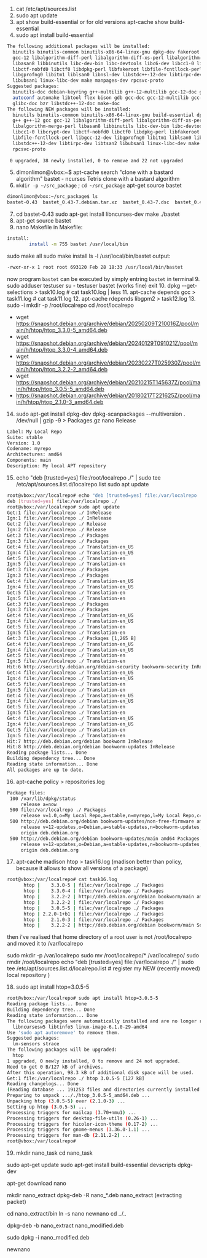 1. cat /etc/apt/sources.list
2. sudo apt update
3. apt show build-essential or for old versions apt-cache show build-essential
4. sudo apt install build-essential
```bash
The following additional packages will be installed:
  binutils binutils-common binutils-x86-64-linux-gnu dpkg-dev fakeroot g++ g++-12 gcc
  gcc-12 libalgorithm-diff-perl libalgorithm-diff-xs-perl libalgorithm-merge-perl
  libasan8 libbinutils libc-dev-bin libc-devtools libc6-dev libcc1-0 libcrypt-dev
  libctf-nobfd0 libctf0 libdpkg-perl libfakeroot libfile-fcntllock-perl libgcc-12-dev
  libgprofng0 libitm1 liblsan0 libnsl-dev libstdc++-12-dev libtirpc-dev libtsan2
  libubsan1 linux-libc-dev make manpages-dev rpcsvc-proto
Suggested packages:
  binutils-doc debian-keyring g++-multilib g++-12-multilib gcc-12-doc gcc-multilib
  autoconf automake libtool flex bison gdb gcc-doc gcc-12-multilib gcc-12-locales
  glibc-doc bzr libstdc++-12-doc make-doc
The following NEW packages will be installed:
  binutils binutils-common binutils-x86-64-linux-gnu build-essential dpkg-dev fakeroot
  g++ g++-12 gcc gcc-12 libalgorithm-diff-perl libalgorithm-diff-xs-perl
  libalgorithm-merge-perl libasan8 libbinutils libc-dev-bin libc-devtools libc6-dev
  libcc1-0 libcrypt-dev libctf-nobfd0 libctf0 libdpkg-perl libfakeroot
  libfile-fcntllock-perl libgcc-12-dev libgprofng0 libitm1 liblsan0 libnsl-dev
  libstdc++-12-dev libtirpc-dev libtsan2 libubsan1 linux-libc-dev make manpages-dev
  rpcsvc-proto
  
 0 upgraded, 38 newly installed, 0 to remove and 22 not upgraded
```
5. dimonlimon@vbox:~$ apt-cache search "clone with a bastard algorithm"
bastet - ncurses Tetris clone with a bastard algorithm
6. `mkdir -p ~/src_package` ; `cd ~/src_package`
apt-get source bastet
```bash
dimonlimon@vbox:~/src_package$ ls
bastet-0.43  bastet_0.43-7.debian.tar.xz  bastet_0.43-7.dsc  bastet_0.43.orig.tar.gz
```
7. cd bastet-0.43
sudo apt-get install libncurses-dev
make
./bastet
7. apt-get source bastet
8. nano Makefile
in Makefile:
```bash
install:
        install -m 755 bastet /usr/local/bin
```
sudo make all
sudo make install
ls -l /usr/local/bin/bastet
output: 
```bash
-rwxr-xr-x 1 root root 693120 Feb 28 18:33 /usr/local/bin/bastet
```
now program `bastet` can be executed by simply entring `bastet` in terminal
9. sudo adduser testuser
su - testuser
bastet (works fine)
exit
10. dpkg --get-selections > task10.log # cat task10.log | less
11. apt-cache depends gcc > task11.log # cat task11.log
12. apt-cache rdepends libgpm2 > task12.log
13. sudo -i
mkdir -p /root/localrepo
cd /root/localrepo
- wget https://snapshot.debian.org/archive/debian/20250209T210016Z/pool/main/h/htop/htop_3.3.0-5_amd64.deb
- wget https://snapshot.debian.org/archive/debian/20240129T091021Z/pool/main/h/htop/htop_3.3.0-4_amd64.deb
- wget https://snapshot.debian.org/archive/debian/20230227T025930Z/pool/main/h/htop/htop_3.2.2-2_amd64.deb
- wget https://snapshot.debian.org/archive/debian/20210215T145637Z/pool/main/h/htop/htop_3.0.5-5_amd64.deb
- https://snapshot.debian.org/archive/debian/20180217T221625Z/pool/main/h/htop/htop_2.1.0-3_amd64.deb
14. sudo apt-get install dpkg-dev
dpkg-scanpackages --multiversion . /dev/null | gzip -9 > Packages.gz
nano Release
```bash
Label: My Local Repo
Suite: stable
Version: 1.0
Codename: myrepo
Architectures: amd64
Components: main
Description: My local APT repository
```
15. echo "deb [trusted=yes] file:/root/localrepo ./" | sudo tee /etc/apt/sources.list.d/localrepo.list
sudo apt update
```bash
root@vbox:/var/localrepo# echo "deb [trusted=yes] file:/var/localrepo ./" | sudo tee /etc/apt/sources.list.d/localrepo.list
deb [trusted=yes] file:/var/localrepo ./
root@vbox:/var/localrepo# sudo apt update
Get:1 file:/var/localrepo ./ InRelease
Ign:1 file:/var/localrepo ./ InRelease
Get:2 file:/var/localrepo ./ Release
Ign:2 file:/var/localrepo ./ Release
Get:3 file:/var/localrepo ./ Packages
Ign:3 file:/var/localrepo ./ Packages
Get:4 file:/var/localrepo ./ Translation-en_US
Ign:4 file:/var/localrepo ./ Translation-en_US
Get:5 file:/var/localrepo ./ Translation-en
Ign:5 file:/var/localrepo ./ Translation-en
Get:3 file:/var/localrepo ./ Packages
Ign:3 file:/var/localrepo ./ Packages
Get:4 file:/var/localrepo ./ Translation-en_US
Ign:4 file:/var/localrepo ./ Translation-en_US
Get:5 file:/var/localrepo ./ Translation-en
Ign:5 file:/var/localrepo ./ Translation-en
Get:3 file:/var/localrepo ./ Packages
Ign:3 file:/var/localrepo ./ Packages
Get:4 file:/var/localrepo ./ Translation-en_US
Ign:4 file:/var/localrepo ./ Translation-en_US
Get:5 file:/var/localrepo ./ Translation-en
Ign:5 file:/var/localrepo ./ Translation-en
Get:3 file:/var/localrepo ./ Packages [1,265 B]
Get:4 file:/var/localrepo ./ Translation-en_US
Ign:4 file:/var/localrepo ./ Translation-en_US
Get:5 file:/var/localrepo ./ Translation-en
Ign:5 file:/var/localrepo ./ Translation-en
Hit:6 http://security.debian.org/debian-security bookworm-security InRelease
Get:4 file:/var/localrepo ./ Translation-en_US
Ign:4 file:/var/localrepo ./ Translation-en_US
Get:5 file:/var/localrepo ./ Translation-en
Ign:5 file:/var/localrepo ./ Translation-en
Get:4 file:/var/localrepo ./ Translation-en_US
Ign:4 file:/var/localrepo ./ Translation-en_US
Get:5 file:/var/localrepo ./ Translation-en
Ign:5 file:/var/localrepo ./ Translation-en
Get:4 file:/var/localrepo ./ Translation-en_US
Ign:4 file:/var/localrepo ./ Translation-en_US
Get:5 file:/var/localrepo ./ Translation-en
Ign:5 file:/var/localrepo ./ Translation-en
Hit:7 http://deb.debian.org/debian bookworm InRelease
Hit:8 http://deb.debian.org/debian bookworm-updates InRelease
Reading package lists... Done
Building dependency tree... Done
Reading state information... Done
All packages are up to date.
```
16. apt-cache policy > repositories.log
```bash
Package files:
 100 /var/lib/dpkg/status
     release a=now
 500 file:/var/localrepo ./ Packages
     release v=1.0,o=My Local Repo,a=stable,n=myrepo,l=My Local Repo,c=
 500 http://deb.debian.org/debian bookworm-updates/non-free-firmware amd64 Packages
     release v=12-updates,o=Debian,a=stable-updates,n=bookworm-updates,l=Debian,c=non-free-firmware,b=amd64
     origin deb.debian.org
 500 http://deb.debian.org/debian bookworm-updates/main amd64 Packages
     release v=12-updates,o=Debian,a=stable-updates,n=bookworm-updates,l=Debian,c=main,b=amd64
     origin deb.debian.org
```
17. apt-cache madison htop > task16.log (madison better than policy, because it allows to show all versions of a package)
```bash
root@vbox:/var/localrepo# cat task16.log
      htop |    3.3.0-5 | file:/var/localrepo ./ Packages
      htop |    3.3.0-4 | file:/var/localrepo ./ Packages
      htop |    3.2.2-2 | http://deb.debian.org/debian bookworm/main amd64 Packages
      htop |    3.2.2-2 | file:/var/localrepo ./ Packages
      htop |    3.0.5-5 | file:/var/localrepo ./ Packages
      htop | 2.2.0-1+b1 | file:/var/localrepo ./ Packages
      htop |    2.1.0-3 | file:/var/localrepo ./ Packages
      htop |    3.2.2-2 | http://deb.debian.org/debian bookworm/main Sources
```

then i've realised that home directory of a root user is not /root/localrepo and moved it to /var/localrepo 

sudo mkdir -p /var/localrepo
sudo mv /root/localrepo/* /var/localrepo/
sudo rmdir /root/localrepo
echo "deb [trusted=yes] file:/var/localrepo ./" | sudo tee /etc/apt/sources.list.d/localrepo.list # register my NEW (recently moved) local repository )

18. sudo apt install htop=3.0.5-5
```bash
root@vbox:/var/localrepo# sudo apt install htop=3.0.5-5
Reading package lists... Done
Building dependency tree... Done
Reading state information... Done
The following packages were automatically installed and are no longer required:
  libncursesw5 libtinfo5 linux-image-6.1.0-29-amd64
Use 'sudo apt autoremove' to remove them.
Suggested packages:
  lm-sensors strace
The following packages will be upgraded:
  htop
1 upgraded, 0 newly installed, 0 to remove and 24 not upgraded.
Need to get 0 B/127 kB of archives.
After this operation, 98.3 kB of additional disk space will be used.
Get:1 file:/var/localrepo ./ htop 3.0.5-5 [127 kB]
Reading changelogs... Done
(Reading database ... 191253 files and directories currently installed.)
Preparing to unpack ..././htop_3.0.5-5_amd64.deb ...
Unpacking htop (3.0.5-5) over (2.1.0-3) ...
Setting up htop (3.0.5-5) ...
Processing triggers for mailcap (3.70+nmu1) ...
Processing triggers for desktop-file-utils (0.26-1) ...
Processing triggers for hicolor-icon-theme (0.17-2) ...
Processing triggers for gnome-menus (3.36.0-1.1) ...
Processing triggers for man-db (2.11.2-2) ...
root@vbox:/var/localrepo# 
```
19. mkdir nano_task
cd nano_task

sudo apt-get update
sudo apt-get install build-essential devscripts dpkg-dev

apt-get download nano

mkdir nano_extract
dpkg-deb -R nano_*.deb nano_extract (extracting packet)

cd nano_extract/bin
ln -s nano newnano
cd ../..

dpkg-deb -b nano_extract nano_modified.deb

sudo dpkg -i nano_modified.deb

newnano
